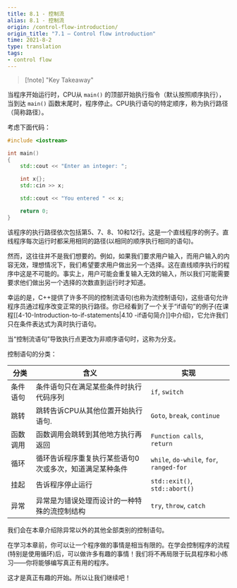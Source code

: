```yaml
---
title: 8.1 - 控制流
alias: 8.1 - 控制流
origin: /control-flow-introduction/
origin_title: "7.1 — Control flow introduction"
time: 2021-8-2
type: translation
tags:
- control flow
---
```



> [!note] "Key Takeaway"


当程序开始运行时，CPU从 `main()` 的顶部开始执行指令（默认按照顺序执行），当到达 `main()` 函数末尾时，程序停止。CPU执行语句的特定顺序，称为执行路径（简称路径）。

考虑下面代码：

```cpp
#include <iostream>

int main()
{
    std::cout << "Enter an integer: ";

    int x{};
    std::cin >> x;

    std::cout << "You entered " << x;

    return 0;
}
```

该程序的执行路径依次包括第5、7、8、10和12行。这是一个直线程序的例子。直线程序每次运行时都采用相同的路径(以相同的顺序执行相同的语句)。

然而，这往往并不是我们想要的。例如，如果我们要求用户输入，而用户输入的内容无效，理想情况下，我们希望要求用户做出另一个选择。这在直线顺序执行的程序中这是不可能的。事实上，用户可能会重复输入无效的输入，所以我们可能需要要求他们做出另一个选择的次数直到运行时才知道。

幸运的是，C++提供了许多不同的控制流语句(也称为流控制语句)，这些语句允许程序员通过程序改变正常的执行路径。你已经看到了一个关于“if语句”的例子(在课程[[4-10-Introduction-to-if-statements|4.10 -if语句简介]]中介绍)，它允许我们只在条件表达式为真时执行语句。

当“控制流语句”导致执行点更改为非顺序语句时，这称为分支。

控制语句的分类：

|分类	|含义	|实现|
|---|---|---|
|条件语句	|条件语句只在满足某些条件时执行代码序列	|`if`, `switch`|
|跳转	|跳转告诉CPU从其他位置开始执行语句.	|`Goto`, `break`, `continue`|
|函数调用	|函数调用会跳转到其他地方执行再返回	|`Function calls`, `return`|
|循环	|循环告诉程序重复执行某些语句0次或多次，知道满足某种条件|`while`, `do-while`, `for`, `ranged-for`|
|挂起	|告诉程序停止运行|`std::exit()`, `std::abort()`|
|异常	|异常是为错误处理而设计的一种特殊的流控制结构	|`try`, `throw`, `catch`|


我们会在本章介绍除异常以外的其他全部类别的控制语句。

在学习本章前，你可以让一个程序做的事情是相当有限的。在学会控制程序的流程(特别是使用循环)后，可以做许多有趣的事情！我们将不再局限于玩具程序和小练习——你将能够编写真正有用的程序。

这才是真正有趣的开始。所以让我们继续吧！